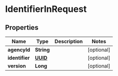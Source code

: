 
# IdentifierInRequest

## Properties
Name | Type | Description | Notes
------------ | ------------- | ------------- | -------------
**agencyId** | **String** |  |  [optional]
**identifier** | [**UUID**](UUID.md) |  |  [optional]
**version** | **Long** |  |  [optional]



